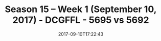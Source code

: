 ---
title: Season 15 – Week 1 (September 10, 2017) - DCGFFL - 5695 vs 5692
teams_score:
- team: 5695
  score: 36
- team: 5692
  score: 37
mvp: Cameron Burrell, Tony Stewart
game-ball: Perry Morgan, Mark Japinga
sportsperson: ''
season: 15
week: 1
date: '2017-09-10T17:22:43'
pageid: season-15-week-1-september-10-2017-5695-vs-5692
---